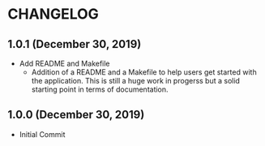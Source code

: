 # CHANGELOG

## 1.0.1 (December 30, 2019)

- Add README and Makefile
  - Addition of a README and a Makefile to help users
    get started with the application. This is still a huge
    work in progerss but a solid starting point in terms of
    documentation.

## 1.0.0 (December 30, 2019)

- Initial Commit
